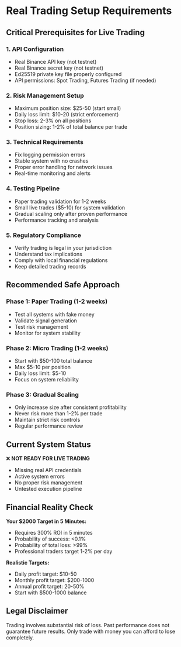 # Real Trading Setup Requirements

## Critical Prerequisites for Live Trading

### 1. **API Configuration**
- Real Binance API key (not testnet)
- Real Binance secret key (not testnet)
- Ed25519 private key file properly configured
- API permissions: Spot Trading, Futures Trading (if needed)

### 2. **Risk Management Setup**
- Maximum position size: $25-50 (start small)
- Daily loss limit: $10-20 (strict enforcement)
- Stop loss: 2-3% on all positions
- Position sizing: 1-2% of total balance per trade

### 3. **Technical Requirements**
- Fix logging permission errors
- Stable system with no crashes
- Proper error handling for network issues
- Real-time monitoring and alerts

### 4. **Testing Pipeline**
- Paper trading validation for 1-2 weeks
- Small live trades ($5-10) for system validation
- Gradual scaling only after proven performance
- Performance tracking and analysis

### 5. **Regulatory Compliance**
- Verify trading is legal in your jurisdiction
- Understand tax implications
- Comply with local financial regulations
- Keep detailed trading records

## Recommended Safe Approach

### Phase 1: Paper Trading (1-2 weeks)
- Test all systems with fake money
- Validate signal generation
- Test risk management
- Monitor for system stability

### Phase 2: Micro Trading (1-2 weeks)
- Start with $50-100 total balance
- Max $5-10 per position
- Daily loss limit: $5-10
- Focus on system reliability

### Phase 3: Gradual Scaling
- Only increase size after consistent profitability
- Never risk more than 1-2% per trade
- Maintain strict risk controls
- Regular performance review

## Current System Status

❌ **NOT READY FOR LIVE TRADING**
- Missing real API credentials
- Active system errors
- No proper risk management
- Untested execution pipeline

## Financial Reality Check

**Your $2000 Target in 5 Minutes:**
- Requires 300% ROI in 5 minutes
- Probability of success: <0.1%
- Probability of total loss: >99%
- Professional traders target 1-2% per day

**Realistic Targets:**
- Daily profit target: $10-50
- Monthly profit target: $200-1000
- Annual profit target: 20-50%
- Start with $500-1000 balance

## Legal Disclaimer

Trading involves substantial risk of loss. Past performance does not guarantee future results. Only trade with money you can afford to lose completely. 